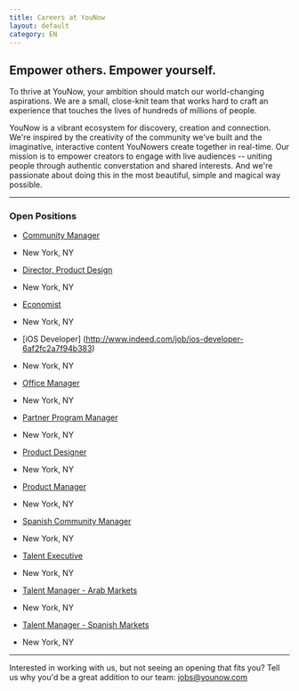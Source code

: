 ```yaml
---
title: Careers at YouNow
layout: default
category: EN
---
```

## Empower others. Empower yourself.

To thrive at YouNow, your ambition should match our world-changing aspirations. We are a small, close-knit team that works hard to craft an experience that touches the lives of hundreds of millions of people.

YouNow is a vibrant ecosystem for discovery, creation and connection. We're inspired by the creativity of the community we've built and the imaginative, interactive content YouNowers create together in real-time. Our mission is to empower creators to engage with live audiences -- uniting people through authentic converstation and shared interests. And we're passionate about doing this in the most beautiful, simple and magical way possible.

---

### Open Positions
<div id="jobsColumns" note="do not edit this line">
<div id="column1" note="do not edit this line">

- [Community Manager](http://www.indeed.com/job/community-manager-ec423aa225d31f93)
 - New York, NY

- [Director, Product Design](http://www.indeed.com/job/director-product-design-7d1284466b02a612)
 - New York, NY

- [Economist](http://www.indeed.com/job/economist-cff6159426a74d82)
 - New York, NY

- [iOS Developer] (http://www.indeed.com/job/ios-developer-6af2fc2a7f94b383)
 - New York, NY

- [Office Manager](http://www.indeed.com/job/office-manager-7bad5cd53afbc1ed)
 - New York, NY

- [Partner Program Manager](http://www.indeed.com/job/partner-program-manager-9dca7a0aa2cc087e)
 - New York, NY

</div note="do not edit this line">
<div id="column2" note="do not edit this line">

- [Product Designer](http://www.indeed.com/job/product-designer-32cc54da1dfb228a)
 - New York, NY

- [Product Manager](http://www.indeed.com/job/product-manager-4869b6bc4fb4de47)
 - New York, NY

- [Spanish Community Manager](http://www.indeed.com/job/spanish-community-manager-232226af95da87ec)
 - New York, NY

- [Talent Executive](http://www.indeed.com/job/talent-executive-1557ed08943a837e)
 - New York, NY

- [Talent Manager - Arab Markets](http://www.indeed.com/job/talent-manager-arab-markets-46af7f95d65d25dc)
 - New York, NY

- [Talent Manager - Spanish Markets](http://www.indeed.com/job/talent-manager-spanish-markets-1df170ee252ef477)
 - New York, NY

</div note="do not edit this line">
</div note="do not edit this line">
    
---

Interested in working with us, but not seeing an opening that fits you? Tell us why you'd be a great addition to our team: [jobs@younow.com](jobs@younow.com)
